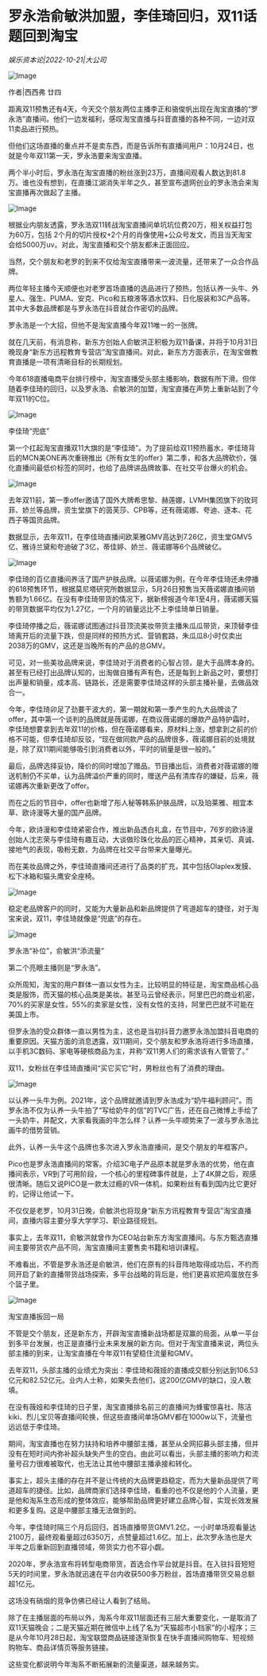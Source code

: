 # 罗永浩俞敏洪加盟，李佳琦回归，双11话题回到淘宝

*娱乐资本论|2022-10-21|大公司*

![Image](https://p3-sign.toutiaoimg.com/tos-cn-i-qvj2lq49k0/da4c903518cb48479e4dfba7e78ec8cc~noop.image?_iz=58558&from=article.pc_detail&x-expires=1666940181&x-signature=KcS7ik6MAV8U5YFpB65s97DzlcQ%3D)

作者|西西弗 廿四

距离双11预售还有4天，今天交个朋友两位主播李正和骆俊帆出现在淘宝直播的“罗永浩”直播间。他们一边发福利，感叹淘宝直播与抖音直播的各种不同，一边对双11卖品进行预热。

但他们这场直播的重点并不是卖东西，而是告诉所有直播间用户：10月24日，也就是今年双11第一天，罗永浩要来淘宝直播。

两个半小时后，罗永浩在淘宝直播的粉丝涨到23万，直播间观看人数达到81.8万。谁也没有想到，在直播江湖消失半年之久，甚至宣布退网创业的罗永浩会来淘宝直播再次做起了主播。

![Image](https://p3-sign.toutiaoimg.com/tos-cn-i-qvj2lq49k0/dc9804d69731411a82375d5631ec2857~noop.image?_iz=58558&from=article.pc_detail&x-expires=1666940181&x-signature=ecW0S9Eb8N61CF7yyGaI9ZyWyHo%3D)

根据业内朋友透露，罗永浩双11转战淘宝直播间单坑坑位费20万，相关权益打包为60万，包括 2个月的切片授权+2个月的肖像使用+公众号发文，而且当天淘宝会给5000万uv。对此，淘宝直播和交个朋友都未正面回应。

当然，交个朋友和老罗的到来不仅给淘宝直播带来一波流量，还带来了一众合作品牌。

两位年轻主播今天顺便也对老罗首场直播的选品进行了预热，包括认养一头牛、外星人、强生、PUMA、安克、Pico和五粮液等酒水饮料、日化服装和3C产品等。其中大多数品牌都是与罗永浩在抖音就合作密切的品牌。

罗永浩是一个大招，但他不是淘宝直播今年双11唯一的一张牌。

就在几天前，有消息称，新东方创始人俞敏洪正积极为双11备课，并将于10月31日晚现身“新东方迅程教育专营店”淘宝直播间。对此，新东方方面表示，在淘宝做教育直播是一项有清晰目标的长期规划。

今年618直播电商平台排行榜中，淘宝直播受头部主播影响，数据有所下滑。但伴随着李佳琦的回归，以及罗永浩、俞敏洪的加盟，淘宝直播在声势上重新站到了今年双11的C位。

![Image](https://p3-sign.toutiaoimg.com/tos-cn-i-qvj2lq49k0/3d70abc78e20405e87c3bd42251f4019~noop.image?_iz=58558&from=article.pc_detail&x-expires=1666940181&x-signature=P%2B%2BFIM8v31bDIGA6HEnGD4UyrmQ%3D)

李佳琦“兜底”

第一个扛起淘宝直播双11大旗的是“李佳琦”。为了提前给双11预热蓄水，李佳琦背后的MCN美ONE再次重磅推出《所有女生的offer》第二季，和各大品牌砍价，强化直播间最低价标签的同时，也给了品牌讲品牌故事、在社交平台爆火的机会。

![Image](https://p3-sign.toutiaoimg.com/tos-cn-i-qvj2lq49k0/30372481f3714994b8806c78f1bb4fc5~noop.image?_iz=58558&from=article.pc_detail&x-expires=1666940181&x-signature=Q5CjSbnVe%2BmmNzhyYWay%2FVg%2BbOo%3D)

去年双11前，第一季offer邀请了国外大牌希思黎、赫莲娜，LVMH集团旗下的玫珂菲、娇兰等品牌，资生堂旗下的茵芙莎、CPB等，还有薇诺娜、夸迪、逐本、花西子等国货品牌。

数据显示，去年双11，在李佳琦直播间欧莱雅GMV高达到7.26亿，资生堂GMV5亿、雅诗兰黛和夸迪破了3亿，蒂佳婷、娇兰、薇诺娜等6个品牌破亿。

![Image](https://p3-sign.toutiaoimg.com/tos-cn-i-qvj2lq49k0/84bf779f27a6441aae5363134d38d612~noop.image?_iz=58558&from=article.pc_detail&x-expires=1666940181&x-signature=w3NYLIh5l90yNDSUuf9IAwaA7JY%3D)

李佳琦的百亿直播间养活了国产护肤品牌。以薇诺娜为例，在今年李佳琦还未停播的618预售环节，根据莫尼塔研究所数据显示，5月26日预售当天薇诺娜直播间销售额为1.66亿。在没有李佳琦带货的情况下，据新榜报道今年1至4月，薇诺娜天猫的带货数据平均仅为1.27亿，一个月的销量远比不上李佳琦单日销量。

李佳琦停播之后，薇诺娜试图通过抖音顶流美妆带货主播朱瓜瓜带货，来顶替李佳琦离开后的流量下跌，但是同样的预热方式、营销套路，朱瓜瓜8小时仅卖出2038万的GMV，这还是当晚所有的产品的总GMV。

可见，对一些美妆品牌来说，李佳琦对于消费者的心智占领，是大于品牌本身的。甚至有已经打出品牌认知的，出淘做自播有声有色，还是每到上新品之时，要想打出声量和销量，成本高、链路长，还是需要李佳琦这样的头部主播补量，去做品效合一。

今年，李佳琦卯足了劲要干波大的，第一期就和第一季产生的九大品牌谈了offer，其中第一个谈判的品牌就是薇诺娜，在商议薇诺娜的爆款产品特护霜时，李佳琦想要拿到去年双11的价格，但在薇诺娜看来，原材料上涨，想拿到之前的价格不可能，但李佳琦却反驳，“现在做同款产品的品牌很多，薇诺娜目前的处境就是，除了双11期间能够吸引到消费者以外，平时的销量是很一般的。”

最后，品牌选择妥协，降价的同时增加了赠品。节目播出后，消费者对薇诺娜的赠送机制仍不买单，认为品牌溢价严重的同时，赠送产品有清库存的嫌疑，后来，薇诺娜再次重新更改了offer。

而在之后的节目中，offer也新增了彤人秘等韩系护肤品牌，以及珀莱雅、相宜本草、欧诗漫等大量的国产品牌。

今年，欧诗漫和李佳琦紧密合作，推出新品透白礼盒，在节目中，76岁的欧诗漫创始人沈志荣与李佳琦有趣互动，大谈做珍珠化妆品的匠心精神，其亲切、真诚、接地气的表现，吸粉无数，为品牌在社交平台带来大量曝光。

而在美妆品牌之外，李佳琦直播间还进行了品类的扩充，其中包括Olaplex发膜、松下冰箱和猫头鹰安全座椅。

![Image](https://p3-sign.toutiaoimg.com/tos-cn-i-qvj2lq49k0/9dcdd03e39504d27953323914d7d85e8~noop.image?_iz=58558&from=article.pc_detail&x-expires=1666940181&x-signature=UigSrcP2mtfsDnEy%2BQj8yLjgjL4%3D)

稳定老品牌客户的同时，又能为大量新品和新品牌提供了弯道超车的捷径，对于淘宝来说，双11，李佳琦就像是“兜底”的存在。

![Image](https://p3-sign.toutiaoimg.com/tos-cn-i-qvj2lq49k0/03fb08b489fa40f6a550c9d4f2015b37~noop.image?_iz=58558&from=article.pc_detail&x-expires=1666940181&x-signature=vfON0XrxmS8xVBMNVrZyU7HnShY%3D)

罗永浩“补位”，俞敏洪“添流量”

第二个亮眼主播则是“罗永浩”。

众所周知，淘宝的用户群体一直以女性为主。比较明显的特征是，淘宝商品核心品类是服饰，而天猫的核心品类是美妆。甚至马云曾经表示，阿里巴巴的商业机密，70%的买家是女性，55%的卖家是女性，没有女性的支持，阿里巴巴就不可能在美国上市。

但罗永浩的受众群体一直以男性为主，这也是当初抖音力邀罗永浩加盟抖音电商的重要原因。天猫方面的消息透露，双11期间，交个朋友和罗永浩将进行多场直播，以手机3C数码、家电等硬核商品为主，并称“双11男人们的需求该有人管管了。”

双11，女粉丝在李佳琦直播间“买它买它”时，男粉丝也有了消费的理由。

![Image](https://p3-sign.toutiaoimg.com/tos-cn-i-qvj2lq49k0/650c7f99baf64933a86a60e9e463b6f0~noop.image?_iz=58558&from=article.pc_detail&x-expires=1666940181&x-signature=xcbTUkOIJeLPfUaRyEd%2Bi7aHXtQ%3D)

以认养一头牛为例。2021年，这个品牌就邀请到罗永浩成为“奶牛福利顾问”。而罗永浩不仅为认养一头牛拍了“写给奶牛的信”的TVC广告，还在自己微博上手绘了一头奶牛，并配文，大家看我画的牛怎么样？认养一头牛顺势来了一波与罗永浩比画牛的借势营销。

此外，认养一头牛这个品牌也多次进入罗永浩直播间，是交个朋友的年框客户。

Pico也是罗永浩直播间的常客。介绍3C电子产品原本就是罗永浩的优势，他在直播间表示，VR到了可用阶段，一个核心的里程碑事件就是，上了4K屏之后，观感很清晰。随后又说PICO是一款太过瘾的VR一体机，如果粉丝有看到国内比它更好的，记得让他试一下。

不仅仅是老罗，10月31日晚，俞敏洪也将现身“新东方讯程教育专营店”淘宝直播间，直播内容主要分享大学学习、职业路径规划。

事实上，去年双11，俞敏洪就曾作为CEO站台新东方淘宝直播间。与东方甄选直播间主要带货农产品不同，淘宝直播间主要售卖书籍和培训课程。

不难看出，不管是罗永浩还是俞敏洪，他们在原有的抖音阵地取得成功后，不约而同开启了新的直播带货战场探索，多平台战略的背后是，他们更喜欢把鸡蛋放在多个篮子里。

![Image](https://p3-sign.toutiaoimg.com/tos-cn-i-qvj2lq49k0/9645328598264c70b6576e26098d7eb8~noop.image?_iz=58558&from=article.pc_detail&x-expires=1666940181&x-signature=vlKUBZBsam6TbYL1fiNhl3KLJww%3D)

淘宝直播扳回一局

不管是交个朋友，还是新东方，开辟淘宝直播新战场都是双赢的局面，从单一平台到多平台发展，也正是直播行业未来发展的新方向。但对于淘宝直播来说，两位头部主播的到来，让淘宝直播在今年双11有望稳住流量和GMV。

去年双11，头部主播的业绩尤为突出：李佳琦和薇娅的直播成交额分别达到106.53亿元和82.52亿元。业内人士称，如果失去他们，这200亿GMV的缺口，没人敢填。

在没有薇娅和李佳琦的日子里，淘宝直播排名前三的直播间为蜂蜜惊喜社、陈洁kiki、烈儿宝贝等直播间轮换，但这些直播间单场GMV都在1000w以下，流量也远远低于李佳琦。

期间，淘宝直播也在努力扶持和培养中腰部主播，甚至从全网招募头部主播，但并没有在短时间内弥补超头缺失产生的空白。由此可以看出，头部主播的影响力和流量号召力很难被取代，也无法让其他中腰部主播承接和转化。

事实上，超头主播的存在并不是让传统的大品牌更趋稳定，而为大量新品提供了弯道超车的捷径。比如，品牌商家们选择李佳琦，看重的也不仅是他的个人流量，更是他和淘系生态形成的整体效应，能够帮助品牌更好建立品牌心智，实现长效发展和更多复购。这是中腰部主播无法做到的。

今年，李佳琦时隔三个月后回归，首场直播带货GMV1.2亿，一小时单场观看量达2100万，最终观看量超过6350万，点赞量超过1.6亿。加上，此次罗永浩也是大半年之后重新回到直播领域，带货实力也不容小觑。

2020年，罗永浩宣布将转型电商带货，首选合作平台就是抖音。在入驻抖音短短5天的时间里，罗永浩就迅速在平台内收获500多万粉丝，首场直播带货交易总额超1亿元。

这场没有硝烟的竞争仿佛已经让人看到了结局。

除了在主播层面的布局以外，淘系今年双11层面还有三层大重要变化，一是取消了双11天猫晚会；二是天猫近期在微信中上线了名为“天猫超市小铛家”的小程序；三是从今年10月28日起，淘宝联盟商品链接逐渐恢复在快手直播间购物车、短视频购物车、商品详情页等服务链接。

这些变化都说明今年淘系不断拓展新的流量渠道，越来越务实。

